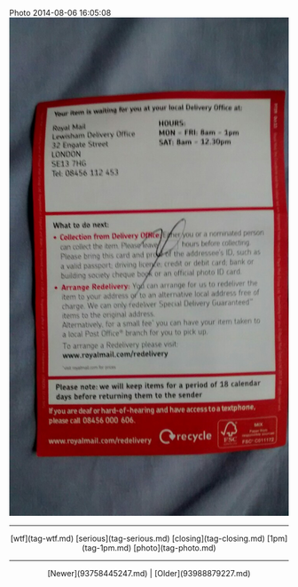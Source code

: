 <!--
title: Photo 2014-08-06 16
date: 2020-06-28T14:38:48.444Z
tags: wtf, serious, closing, 1pm, photo
-->

Photo 2014-08-06 16:05:08
![](93977952192-0.jpg)

<!--BOTTOM-POST-NAVIGATION-->
---

<center>[wtf](tag-wtf.md) [serious](tag-serious.md) [closing](tag-closing.md) [1pm](tag-1pm.md) [photo](tag-photo.md)</center>

---

<center>[Newer](93758445247.md) | [Older](93988879227.md)</center>